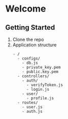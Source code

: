 # Welcome

## Getting Started
1. Clone the repo
2. Application structure
   ```
   - /
     - configs/
       - db.js
       - private_key.pem
       - public.key.pem
     - controllers/
       - auth/
         - verifyToken.js
         - login.js
       - user/
         - profile.js 
     - routes/
       - user.js
       - auth.js
   ```

